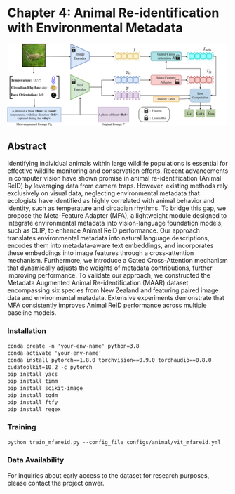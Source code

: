 ﻿# Chapter 4: Animal Re-identification with Environmental Metadata
![MFA_framework](MFA_Framework.png)

## Abstract
Identifying individual animals within large wildlife populations is essential for effective wildlife monitoring and conservation efforts. Recent advancements in computer vision have shown promise in animal re-identification (Animal ReID) by leveraging data from camera traps. However, existing methods rely exclusively on visual data, neglecting environmental metadata that ecologists have identified as highly correlated with animal behavior and identity, such as temperature and circadian rhythms. To bridge this gap, we propose the Meta-Feature Adapter (MFA), a lightweight module designed to integrate environmental metadata into vision-language foundation models, such as CLIP, to enhance Animal ReID performance. Our approach translates environmental metadata into natural language descriptions, encodes them into metadata-aware text embeddings, and incorporates these embeddings into image features through a cross-attention mechanism. Furthermore, we introduce a Gated Cross-Attention mechanism that dynamically adjusts the weights of metadata contributions, further improving performance. To validate our approach, we constructed the Metadata Augmented Animal Re-identification (MAAR) dataset, encompassing six species from New Zealand and featuring paired image data and environmental metadata. Extensive experiments demonstrate that MFA consistently improves Animal ReID performance across multiple baseline models.

<!-- ### Architecture -->
<!-- ![MFA Architecture](fig/method.png) -->

### Installation
```
conda create -n 'your-env-name' python=3.8
conda activate 'your-env-name'
conda install pytorch==1.8.0 torchvision==0.9.0 torchaudio==0.8.0 cudatoolkit=10.2 -c pytorch
pip install yacs
pip install timm
pip install scikit-image
pip install tqdm
pip install ftfy
pip install regex
```

### Training
```
python train_mfareid.py --config_file configs/animal/vit_mfareid.yml
```

### Data Availability
<!-- The full MAAR dataset will be made publicly available upon the acceptance of our paper. This includes:
- Complete image sets for all six species
- JSON files containing environmental metadata for each image
- Standard data splits for reproducible evaluation -->

For inquiries about early access to the dataset for research purposes, please contact the project onwer.
